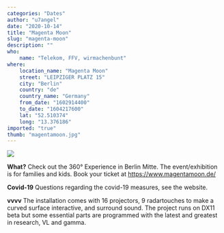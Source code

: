 ```yaml
---
categories: "Dates"
author: "u7angel"
date: "2020-10-14"
title: "Magenta Moon"
slug: "magenta-moon"
description: ""
who: 
    name: "Telekom, FFV, wirmachenbunt"
where: 
    location_name: "Magenta Moon"
    street: "LEIPZIGER PLATZ 15"
    city: "Berlin"
    country: "de"
    country_name: "Germany"
    from_date: "1602914400"
    to_date: "1604217600"
    lat: "52.510374"
    long: "13.376186"
imported: "true"
thumb: "magentamoon.jpg"
---
```



![](magentamoon.jpg) 

**What?**
Check out the 360° Experience in Berlin Mitte. The event/exhibition is for families and kids. Book your ticket at https://www.magentamoon.de/

**Covid-19**
Questions regarding the covid-19 measures, see the website.

**vvvv**
The installation comes with 16 projectors, 9 radartouches to make a curved surface interactive, and surround sound. The project runs on DX11 beta but some essential parts are programmed with the latest and greatest in research, VL and gamma.

